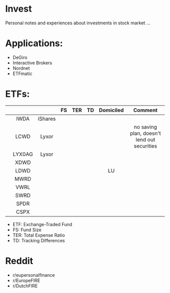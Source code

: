 # Invest
Personal notes and experiences about investments in stock market ...



# Applications:

- DeGiro 
- Interactive Brokers
- Nordnet
- ETFmatic


# ETFs:

|   |        |         | FS | TER | TD | Domiciled |                   Comment                   |
|:-:|:------:|:-------:|:--:|:---:|:--:|:---------:|:-------------------------------------------:|
|   |  IWDA  | iShares |    |     |    |           |                                             |
|   |  LCWD  |  Lyxor  |    |     |    |           | no saving plan, doesn't lend out securities |
|   | LYX0AG |  Lyxor  |    |     |    |           |                                             |
|   |  XDWD  |         |    |     |    |           |                                             |
|   |  LDWD  |         |    |     |    |     LU    |                                             |
|   |  MWRD  |         |    |     |    |           |                                             |
|   |  VWRL  |         |    |     |    |           |                                             |
|   |  SWRD  |         |    |     |    |           |                                             |
|   |  SPDR  |         |    |     |    |           |                                             |
|   |  CSPX  |         |    |     |    |           |                                             |


* ETF: Exchange-Traded Fund
* FS: Fund Size
* TER: Total Expense Ratio
* TD: Tracking Differences



# Reddit

- r/eupersonalfinance
- r/EuropeFIRE
- r/DutchFIRE
